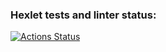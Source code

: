 ### Hexlet tests and linter status:
[![Actions Status](https://github.com/dmuslim/frontend-project-lvl1/workflows/hexlet-check/badge.svg)](https://github.com/dmuslim/frontend-project-lvl1/actions)